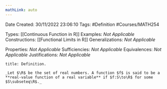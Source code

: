 ```yaml
---
mathLink: auto
---
```


<div class="topSpace"></div>

Date Created: 30/11/2022 23:06:10
Tags: #Definition #Courses/MATH254

Types: [[Continuous Function in R]]
Examples: _Not Applicable_
Constructions: [[Functional Limits in R]]
Generalizations: _Not Applicable_

Properties: _Not Applicable_
Sufficiencies: _Not Applicable_
Equivalences: _Not Applicable_
Justifications: _Not Applicable_

``` ad-Definition
title: Definition.

_Let $\R$ be the set of real numbers. A function $f$ is said to be a **real-value function of a real variable** if $f:S\to\R$ for some $S\subseteq\R$._

```
